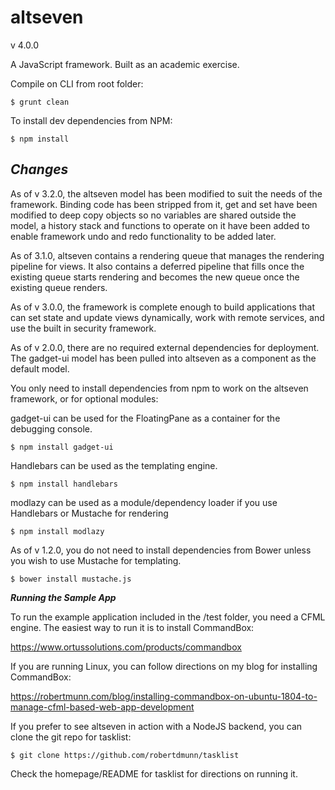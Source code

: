 altseven
=========

v 4.0.0

A JavaScript framework. Built as an academic exercise.


Compile on CLI from root folder:

    $ grunt clean

To install dev dependencies from NPM:

    $ npm install


***Changes***
--------

As of v 3.2.0, the altseven model has been modified to suit the needs of the framework. Binding code has been stripped from it, get and set have been modified to deep copy objects so no variables are shared outside the model, a history stack and functions to operate on it have been added to enable framework undo and redo functionality to be added later.

As of 3.1.0, altseven contains a rendering queue that manages the rendering pipeline for views. It also contains a deferred pipeline that fills once the existing queue starts rendering and becomes the new queue once the existing queue renders.

As of v 3.0.0, the framework is complete enough to build applications that can set state and update views dynamically, work with remote services, and use the built in security framework.

As of v 2.0.0, there are no required external dependencies for deployment. The gadget-ui model has been pulled into altseven as a component as the default model.

You only need to install dependencies from npm to work on the altseven framework, or for optional modules:

gadget-ui can be used for the FloatingPane as a container for the debugging console.

    $ npm install gadget-ui

Handlebars can be used as the templating engine.

    $ npm install handlebars

modlazy can be used as a module/dependency loader if you use Handlebars or Mustache for rendering

    $ npm install modlazy


As of v 1.2.0, you do not need to install dependencies from Bower unless you wish to use Mustache for templating.

    $ bower install mustache.js


***Running the Sample App***

To run the example application included in the /test folder, you need a CFML engine. The easiest way to run it is to install CommandBox:

https://www.ortussolutions.com/products/commandbox

If you are running Linux, you can follow directions on my blog for installing CommandBox:

https://robertmunn.com/blog/installing-commandbox-on-ubuntu-1804-to-manage-cfml-based-web-app-development


If you prefer to see altseven in action with a NodeJS backend, you can clone the git repo for tasklist:

    $ git clone https://github.com/robertdmunn/tasklist

Check the homepage/README for tasklist for directions on running it.
